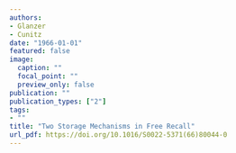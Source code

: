 ```yaml
---
authors:
- Glanzer
- Cunitz
date: "1966-01-01"
featured: false
image:
  caption: ""
  focal_point: ""
  preview_only: false
publication: ""
publication_types: ["2"]
tags:
- ""
title: "Two Storage Mechanisms in Free Recall"
url_pdf: https://doi.org/10.1016/S0022-5371(66)80044-0
---
```

